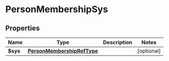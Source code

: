 
# PersonMembershipSys

## Properties
Name | Type | Description | Notes
------------ | ------------- | ------------- | -------------
**$sys** | [**PersonMembershipRefType**](PersonMembershipRefType.md) |  |  [optional]



